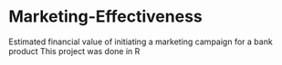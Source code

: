 # Marketing-Effectiveness
Estimated financial value of initiating a marketing campaign for a bank product
This project was done in R

